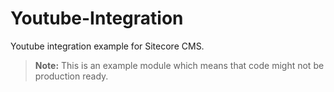 # Youtube-Integration
Youtube integration example for Sitecore CMS.

> **Note:**
> This is an example module which means that code might not be production ready.

